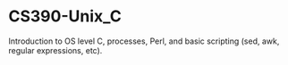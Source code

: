 # CS390-Unix_C
Introduction to OS level C, processes, Perl, and basic scripting (sed, awk, regular expressions, etc).
